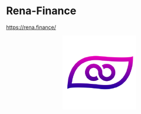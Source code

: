 # Rena-Finance

https://rena.finance/

<p align='center'>
    <img src='rena.png' alt='screenshot' />
</p>
